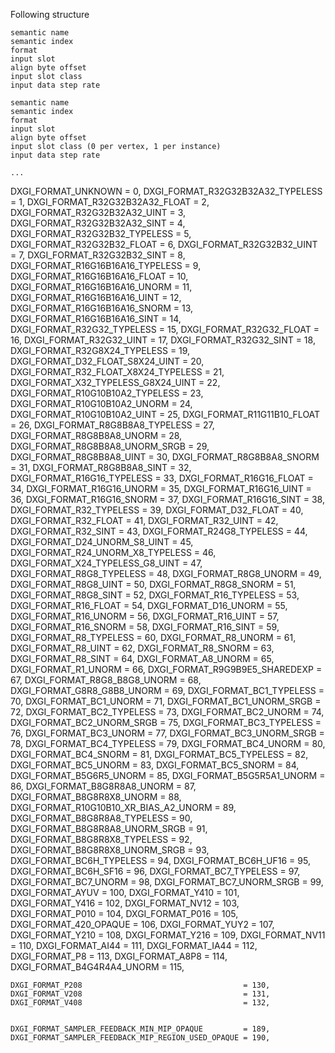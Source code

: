 Following structure

```
semantic name
semantic index
format
input slot
align byte offset
input slot class
input data step rate

semantic name
semantic index
format
input slot
align byte offset
input slot class (0 per vertex, 1 per instance)
input data step rate

...
```

DXGI_FORMAT_UNKNOWN	                                = 0,
DXGI_FORMAT_R32G32B32A32_TYPELESS                   = 1,
DXGI_FORMAT_R32G32B32A32_FLOAT                      = 2,
DXGI_FORMAT_R32G32B32A32_UINT                       = 3,
DXGI_FORMAT_R32G32B32A32_SINT                       = 4,
DXGI_FORMAT_R32G32B32_TYPELESS                      = 5,
DXGI_FORMAT_R32G32B32_FLOAT                         = 6,
DXGI_FORMAT_R32G32B32_UINT                          = 7,
DXGI_FORMAT_R32G32B32_SINT                          = 8,
DXGI_FORMAT_R16G16B16A16_TYPELESS                   = 9,
DXGI_FORMAT_R16G16B16A16_FLOAT                      = 10,
DXGI_FORMAT_R16G16B16A16_UNORM                      = 11,
DXGI_FORMAT_R16G16B16A16_UINT                       = 12,
DXGI_FORMAT_R16G16B16A16_SNORM                      = 13,
DXGI_FORMAT_R16G16B16A16_SINT                       = 14,
DXGI_FORMAT_R32G32_TYPELESS                         = 15,
DXGI_FORMAT_R32G32_FLOAT                            = 16,
DXGI_FORMAT_R32G32_UINT                             = 17,
DXGI_FORMAT_R32G32_SINT                             = 18,
DXGI_FORMAT_R32G8X24_TYPELESS                       = 19,
DXGI_FORMAT_D32_FLOAT_S8X24_UINT                    = 20,
DXGI_FORMAT_R32_FLOAT_X8X24_TYPELESS                = 21,
DXGI_FORMAT_X32_TYPELESS_G8X24_UINT                 = 22,
DXGI_FORMAT_R10G10B10A2_TYPELESS                    = 23,
DXGI_FORMAT_R10G10B10A2_UNORM                       = 24,
DXGI_FORMAT_R10G10B10A2_UINT                        = 25,
DXGI_FORMAT_R11G11B10_FLOAT                         = 26,
DXGI_FORMAT_R8G8B8A8_TYPELESS                       = 27,
DXGI_FORMAT_R8G8B8A8_UNORM                          = 28,
DXGI_FORMAT_R8G8B8A8_UNORM_SRGB                     = 29,
DXGI_FORMAT_R8G8B8A8_UINT                           = 30,
DXGI_FORMAT_R8G8B8A8_SNORM                          = 31,
DXGI_FORMAT_R8G8B8A8_SINT                           = 32,
DXGI_FORMAT_R16G16_TYPELESS                         = 33,
DXGI_FORMAT_R16G16_FLOAT                            = 34,
DXGI_FORMAT_R16G16_UNORM                            = 35,
DXGI_FORMAT_R16G16_UINT                             = 36,
DXGI_FORMAT_R16G16_SNORM                            = 37,
DXGI_FORMAT_R16G16_SINT                             = 38,
DXGI_FORMAT_R32_TYPELESS                            = 39,
DXGI_FORMAT_D32_FLOAT                               = 40,
DXGI_FORMAT_R32_FLOAT                               = 41,
DXGI_FORMAT_R32_UINT                                = 42,
DXGI_FORMAT_R32_SINT                                = 43,
DXGI_FORMAT_R24G8_TYPELESS                          = 44,
DXGI_FORMAT_D24_UNORM_S8_UINT                       = 45,
DXGI_FORMAT_R24_UNORM_X8_TYPELESS                   = 46,
DXGI_FORMAT_X24_TYPELESS_G8_UINT                    = 47,
DXGI_FORMAT_R8G8_TYPELESS                           = 48,
DXGI_FORMAT_R8G8_UNORM                              = 49,
DXGI_FORMAT_R8G8_UINT                               = 50,
DXGI_FORMAT_R8G8_SNORM                              = 51,
DXGI_FORMAT_R8G8_SINT                               = 52,
DXGI_FORMAT_R16_TYPELESS                            = 53,
DXGI_FORMAT_R16_FLOAT                               = 54,
DXGI_FORMAT_D16_UNORM                               = 55,
DXGI_FORMAT_R16_UNORM                               = 56,
DXGI_FORMAT_R16_UINT                                = 57,
DXGI_FORMAT_R16_SNORM                               = 58,
DXGI_FORMAT_R16_SINT                                = 59,
DXGI_FORMAT_R8_TYPELESS                             = 60,
DXGI_FORMAT_R8_UNORM                                = 61,
DXGI_FORMAT_R8_UINT                                 = 62,
DXGI_FORMAT_R8_SNORM                                = 63,
DXGI_FORMAT_R8_SINT                                 = 64,
DXGI_FORMAT_A8_UNORM                                = 65,
DXGI_FORMAT_R1_UNORM                                = 66,
DXGI_FORMAT_R9G9B9E5_SHAREDEXP                      = 67,
DXGI_FORMAT_R8G8_B8G8_UNORM                         = 68,
DXGI_FORMAT_G8R8_G8B8_UNORM                         = 69,
DXGI_FORMAT_BC1_TYPELESS                            = 70,
DXGI_FORMAT_BC1_UNORM                               = 71,
DXGI_FORMAT_BC1_UNORM_SRGB                          = 72,
DXGI_FORMAT_BC2_TYPELESS                            = 73,
DXGI_FORMAT_BC2_UNORM                               = 74,
DXGI_FORMAT_BC2_UNORM_SRGB                          = 75,
DXGI_FORMAT_BC3_TYPELESS                            = 76,
DXGI_FORMAT_BC3_UNORM                               = 77,
DXGI_FORMAT_BC3_UNORM_SRGB                          = 78,
DXGI_FORMAT_BC4_TYPELESS                            = 79,
DXGI_FORMAT_BC4_UNORM                               = 80,
DXGI_FORMAT_BC4_SNORM                               = 81,
DXGI_FORMAT_BC5_TYPELESS                            = 82,
DXGI_FORMAT_BC5_UNORM                               = 83,
DXGI_FORMAT_BC5_SNORM                               = 84,
DXGI_FORMAT_B5G6R5_UNORM                            = 85,
DXGI_FORMAT_B5G5R5A1_UNORM                          = 86,
DXGI_FORMAT_B8G8R8A8_UNORM                          = 87,
DXGI_FORMAT_B8G8R8X8_UNORM                          = 88,
DXGI_FORMAT_R10G10B10_XR_BIAS_A2_UNORM              = 89,
DXGI_FORMAT_B8G8R8A8_TYPELESS                       = 90,
DXGI_FORMAT_B8G8R8A8_UNORM_SRGB                     = 91,
DXGI_FORMAT_B8G8R8X8_TYPELESS                       = 92,
DXGI_FORMAT_B8G8R8X8_UNORM_SRGB                     = 93,
DXGI_FORMAT_BC6H_TYPELESS                           = 94,
DXGI_FORMAT_BC6H_UF16                               = 95,
DXGI_FORMAT_BC6H_SF16                               = 96,
DXGI_FORMAT_BC7_TYPELESS                            = 97,
DXGI_FORMAT_BC7_UNORM                               = 98,
DXGI_FORMAT_BC7_UNORM_SRGB                          = 99,
DXGI_FORMAT_AYUV                                    = 100,
DXGI_FORMAT_Y410                                    = 101,
DXGI_FORMAT_Y416                                    = 102,
DXGI_FORMAT_NV12                                    = 103,
DXGI_FORMAT_P010                                    = 104,
DXGI_FORMAT_P016                                    = 105,
DXGI_FORMAT_420_OPAQUE                              = 106,
DXGI_FORMAT_YUY2                                    = 107,
DXGI_FORMAT_Y210                                    = 108,
DXGI_FORMAT_Y216                                    = 109,
DXGI_FORMAT_NV11                                    = 110,
DXGI_FORMAT_AI44                                    = 111,
DXGI_FORMAT_IA44                                    = 112,
DXGI_FORMAT_P8                                      = 113,
DXGI_FORMAT_A8P8                                    = 114,
DXGI_FORMAT_B4G4R4A4_UNORM                          = 115,

    DXGI_FORMAT_P208                                    = 130,
    DXGI_FORMAT_V208                                    = 131,
    DXGI_FORMAT_V408                                    = 132,


    DXGI_FORMAT_SAMPLER_FEEDBACK_MIN_MIP_OPAQUE         = 189,
    DXGI_FORMAT_SAMPLER_FEEDBACK_MIP_REGION_USED_OPAQUE = 190,